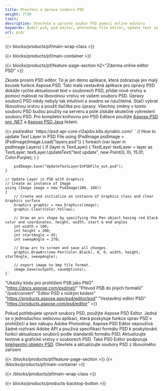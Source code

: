 ```yaml
---
title: Otevření a úprava souboru PSD
weight: 7730
limit: 
description: Otevřete a upravte soubor PSD pomocí online editoru
keywords: [edit psd, psd editor, photoshop file editor, update text in psd, update psd, open psd, update text in psd]
url: psd/
---
```


{{< blocks/products/pf/main-wrap-class >}}

{{< blocks/products/pf/main-container >}}

{{< blocks/products/pf/feature-page-section h2="Zdarma online editor PSD" >}}
<p>Zkuste prosím PSD editor. To je jen demo aplikace, která zobrazuje jen malý kousek funkce Aspose.PSD. Tato malá vestavěná aplikace pro úpravy PSD dokáže rychle aktualizovat text v souborech PSD, přidat nové vrstvy a pomoci malovat na libovolnou vrstvu ve vašem souboru PSD. Úpravy souborů PSD nikdy nebyly tak intuitivní a snadno se naučitelné. Stačí vybrat libovolnou vrstvu a použít tlačítka pro úpravy. Všechny změny v tomto souboru PSD budou použity na serveru a poté získáte skutečné vykreslení souboru PSD. Pro kompletní knihovnu pro PSD Editace použijte <a href="/psd/{{< lang-code >}}net">Aspose.PSD pro .NET</a> a <a href="/psd/{{< lang-code >}}java">Aspose PSD Java</a> řešení. </p>
{{< psd/editor `https://psd-api-core-rl2ajsbv.k8s.dynabic.com/` 
`	// How to update Text Layer in PSD File
	using (PsdImage psdImage = (PsdImage)Image.Load("layers.psd"))
  	{
		foreach (var layer in psdImage.Layers)
		{
			if (layer is TextLayer)
			{
				TextLayer textLayer = layer as TextLayer;
				textLayer.UpdateText("test update", new Point(0, 0), 15.0f, Color.Purple);
			}
		}

		psdImage.Save("UpdateTextLayerInPSDFile_out.psd");
	}
	
	// Update Layer in PSD with Graphics
	// Create an instance of Image
	using (Image image = new PsdImage(100, 100))
	{
		// Create and initialize an instance of Graphics class and clear Graphics surface
		Graphics graphic = new Graphics(image);
		graphic.Clear(Color.Yellow);

		// Draw an arc shape by specifying the Pen object having red black color and coordinates, height, width, start & end angles                 
		int width = 100;
		int height = 200;
		int startAngle = 45;
		int sweepAngle = 270;

		// Draw arc to screen and save all changes.
		graphic.DrawArc(new Pen(Color.Black), 0, 0, width, height, startAngle, sweepAngle);

		// export image to bmp file format.
		image.Save(outpath, saveOptions);
	}` 
"Ukázky kódu pro prohlížení PSB jako PNG"  "https://docs.aspose.com/psd/net/" 
"Převod PSB do jiných formátů"  "/psd/convert" 
"Editor PSD s nízkým kódem" "https://products.aspose.app/psd/editor/psd" 
"Vestavěný editor PSD" "https://products.aspose.com/psd/editor" >}}
<p>Pokud potřebujete upravit soubory PSD, použijte Aspose PSD Editor. Jedná se o jednoduchou webovou aplikaci, která poskytuje funkce úprav PSD v prohlížeči a bez nákupu Adobe Photoshop. Aspose.PSD Editor nepoužívá žádné rozhraní Adobe API a používá specifikaci formátu PSD k poskytování funkcí aktualizace souborů podle standardů formátu PSD. Aktualizujte textové a grafické vrstvy v souborech PSD. Také PSD Editor podporuje <a href="https://reference.aspose.com/psd/net/aspose.psd.fileformats.psd.layers.smartobjects/smartobjectlayer/">Inteligentní objekty PSD</a>. Otevřete a aktualizujte soubory PSD z libovolného zařízení</p>

{{< /blocks/products/pf/feature-page-section >}}
{{< /blocks/products/pf/main-container >}}


{{< /blocks/products/pf/main-wrap-class >}}

{{< blocks/products/products-backtop-button >}}
